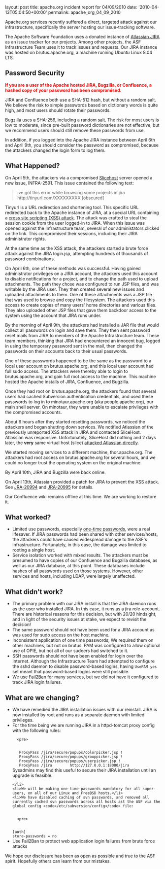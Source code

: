 
layout: post
title: apache.org incident report for 04/09/2010
date: '2010-04-13T05:04:50+00:00'
permalink: apache_org_04_09_2010

<p>Apache.org services recently suffered a direct, targeted attack against our infrastructure, specifically the server hosting our issue-tracking software.</p> 
  <p>The Apache Software Foundation uses a donated instance of <a href="http://www.atlassian.com/software/jira/">Atlassian JIRA</a> as an issue tracker for our projects. Among other projects, the ASF Infrastructure Team uses it to track issues and requests. Our JIRA instance was hosted on brutus.apache.org, a machine running Ubuntu Linux 8.04 LTS.</p> 
  <h2>Password Security</h2> 
  <p><strong><font color="red">If you are a user of the Apache hosted JIRA, Bugzilla, or Confluence, a hashed copy of your password has been compromised.</font></strong></p> 
  <p>JIRA and Confluence both use a SHA-512 hash, but without a random salt.  We believe the risk to simple passwords based on dictionary words is quite high, and most users should rotate their passwords.</p> 
  <p>Bugzilla uses a SHA-256, including a random salt. The risk for most users is low to moderate, since pre-built password dictionaries are not effective, but we recommend users should still remove these passwords from use. </p> 
  <p>In addition, if you logged into the Apache JIRA instance between April 6th and April 9th, you should consider the password as compromised, because the attackers changed the login form to log them.</p> 
  <h2>What Happened?</h2> 
  <p>On April 5th, the attackers via a compromised <a href="http://www.slicehost.com">Slicehost</a> server opened a new issue, INFRA-2591.  This issue contained the following text:</p> 
  <blockquote>
ive got this error while browsing some projects in jira
http://tinyurl.com/XXXXXXXXX [obscured]
</blockquote> 
  <p>Tinyurl is a URL redirection and shortening tool.  This specific URL redirected back to the Apache instance of JIRA, at a special URL containing a <a href="http://en.wikipedia.org/wiki/Cross-site_scripting">cross site scripting (XSS) attack</a>. The attack was crafted to steal the session cookie from the user logged-in to JIRA. When this issue was opened against the Infrastructure team, several of our administators clicked on the link. This compromised their sessions, including their JIRA administrator rights.</p> 
  <p>At the same time as the XSS attack, the attackers started a brute force attack against the JIRA login.jsp, attempting hundreds of thousands of password combinations.</p> 
  <p>On April 6th, one of these methods was successful. Having gained administrator privileges on a JIRA account, the attackers used this account to disable notifications for a project, and to change the path used to upload attachments. The path they chose was configured to run JSP files, and was writable by the JIRA user. They then created several new issues and uploaded attachments to them. One of these attachments was a JSP file that was used to browse and copy the filesystem. The attackers used this access to create copies of many users' home directories and various files.  They also uploaded other JSP files that gave them backdoor access to the system using the account that JIRA runs under.</p> 
  <p>By the morning of April 9th, the attackers had installed a JAR file that would collect all passwords on login and save them. They then sent password reset mails from JIRA to members of the Apache Infrastructure team. These team members, thinking that JIRA had encountered an innocent bug, logged in using the temporary password sent in the mail, then changed the passwords on their accounts back to their usual passwords.</p> 
  <p>One of these passwords happened to be the same as the password to a local user account on brutus.apache.org, and this local user account had full sudo access. The attackers were thereby able to login to brutus.apache.org, and gain full root access to the machine. This machine hosted the Apache installs of JIRA, Confluence, and Bugzilla.</p> 
  <p>Once they had root on brutus.apache.org, the attackers found that several users had cached Subversion authentication credentials, and used these passwords to log in to minotaur.apache.org (aka people.apache.org), our main shell server. On minotaur, they were unable to escalate privileges with the compromised accounts.</p> 
  <p>About 6 hours after they started resetting passwords, we noticed the attackers and began shutting down services. We notified Atlassian of the previously unreported XSS attack in JIRA and contacted SliceHost.  Atlassian was responsive.  Unfortunately, SliceHost did nothing and 2 days later, the <strong>very</strong> same virtual host (slice) <a href="http://blogs.atlassian.com/news/2010/04/oh_man_what_a_day_an_update_on_our_security_breach.html">attacked Atlassian directly</a>.</p> 
  <p>We started moving services to a different machine, thor.apache.org. The attackers had root access on brutus.apache.org for several hours, and we could no longer trust the operating system on the original machine.</p> 
  <p>By April 10th, JIRA and Bugzilla were back online.</p> 
  <p>On April 13th, Atlassian provided a patch for JIRA to prevent the XSS attack. See 
<a href="http://jira.atlassian.com/browse/JRA-20994">JRA-20994</a> and <a href="http://jira.atlassian.com/browse/JRA-20995">JRA-20995</a> for details.
</p> 
  <p>Our Confluence wiki remains offline at this time. We are working to restore it.</p> 
  <h2>What worked?</h2> 
  <ul> 
    <li>Limited use passwords, especially <a href="http://en.wikipedia.org/wiki/One-time_password">one-time passwords</a>, were a real lifesaver. If JIRA passwords had been shared with other services/hosts, the attackers could have caused widespread damage to the ASF's infrastructure. Fortunately, in this case, the damage was limited to rooting a single host.</li> 
    <li>Service isolation worked with mixed results. The attackers must be presumed to have copies of our Confluence and Bugzilla databases, as well as our JIRA database, at this point. These databases include hashes of all passwords used on those systems. However, other services and hosts, including LDAP, were largely unaffected.</li> 
  </ul> 
  <h2>What didn't work?</h2> 
  <ul> 
    <li>The primary problem with our JIRA install is that the JIRA daemon runs as the user who installed JIRA. In this case, it runs as a jira role-account. There are historical reasons for this decision, but with 20/20 hindsight, and in light of the security issues at stake, we expect to revisit the decision!</li> 
    <li>The same password should not have been used for a JIRA account as was used for sudo access on the host machine.</li> 
    <li>Inconsistent application of one time passwords; We required them on other machines, but not on brutus.  PAM was configured to allow optional use of OPIE, but not all of our sudoers had switched to it.</li> 
    <li>SSH passwords should not have been enabled for login over the Internet. Although the Infrastructure Team had attempted to configure the sshd daemon to disable password-based logins, having <code>UsePAM yes</code> set meant that password-based logins were still possible.</li> 
    <li>We use <a href="http://www.fail2ban.org">Fail2Ban</a> for many services, but we did not have it configured to track JIRA login failures.</li> 
  </ul> 
  <h2>What are we changing?</h2> 
  <ul> 
    <li>We have remedied the JIRA installation issues with our reinstall. JIRA is now installed by root and runs as a separate daemon with limited privileges.</li> 
    <li>For the time being we are running JIRA in a httpd-tomcat proxy config with the following rules:

      
      <pre>
<code>
   ProxyPass /jira/secure/popups/colorpicker.jsp !
   ProxyPass /jira/secure/popups/grouppicker.jsp !
   ProxyPass /jira/secure/popups/userpicker.jsp !
   ProxyPass /jira        http://127.0.0.1:18080/jira
</code>
</pre>
Sysadmins may find this useful to secure their JIRA installation until an upgrade is feasible.
    
    </li> 
    <li>We will be making one-time-passwords mandatory for all super-users, on all of our Linux and FreeBSD hosts.</li> 
    <li>We have disabled caching of svn passwords, and removed all currently cached svn passwords across all hosts ast the ASF via the global config <code>/etc/subversion/config</code> file:

      
      <pre>
<code>
[auth]
store-passwords = no
</code>
</pre> 
    </li>  
    <li>Use Fail2Ban to protect web application login failures from brute force attacks</li> 
  </ul> 
  <p>We hope our disclosure has been as open as possible and true to the ASF spirit. Hopefully others can learn from our mistakes.</p>
